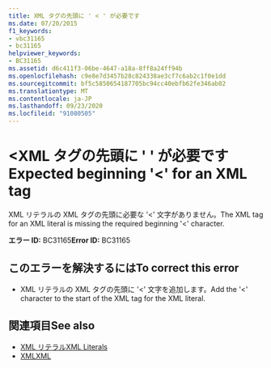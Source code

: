 ```yaml
---
title: XML タグの先頭に ' < ' が必要です
ms.date: 07/20/2015
f1_keywords:
- vbc31165
- bc31165
helpviewer_keywords:
- BC31165
ms.assetid: d6c411f3-06be-4647-a18a-8ff8a24ff94b
ms.openlocfilehash: c9e8e7d3457b28c824338ae3cf7c6ab2c1f0e1dd
ms.sourcegitcommit: bf5c5850654187705bc94cc40ebfb62fe346ab02
ms.translationtype: MT
ms.contentlocale: ja-JP
ms.lasthandoff: 09/23/2020
ms.locfileid: "91080505"
---
```

# <a name="expected-beginning--for-an-xml-tag"></a><span data-ttu-id="b691c-102">\<XML タグの先頭に ' ' が必要です</span><span class="sxs-lookup"><span data-stu-id="b691c-102">Expected beginning '\<' for an XML tag</span></span>

<span data-ttu-id="b691c-103">XML リテラルの XML タグの先頭に必要な '<' 文字がありません。</span><span class="sxs-lookup"><span data-stu-id="b691c-103">The XML tag for an XML literal is missing the required beginning '<' character.</span></span>  
  
 <span data-ttu-id="b691c-104">**エラー ID:** BC31165</span><span class="sxs-lookup"><span data-stu-id="b691c-104">**Error ID:** BC31165</span></span>  
  
## <a name="to-correct-this-error"></a><span data-ttu-id="b691c-105">このエラーを解決するには</span><span class="sxs-lookup"><span data-stu-id="b691c-105">To correct this error</span></span>  
  
- <span data-ttu-id="b691c-106">XML リテラルの XML タグの先頭に '<' 文字を追加します。</span><span class="sxs-lookup"><span data-stu-id="b691c-106">Add the '<' character to the start of the XML tag for the XML literal.</span></span>  
  
## <a name="see-also"></a><span data-ttu-id="b691c-107">関連項目</span><span class="sxs-lookup"><span data-stu-id="b691c-107">See also</span></span>

- [<span data-ttu-id="b691c-108">XML リテラル</span><span class="sxs-lookup"><span data-stu-id="b691c-108">XML Literals</span></span>](../language-reference/xml-literals/index.md)
- [<span data-ttu-id="b691c-109">XML</span><span class="sxs-lookup"><span data-stu-id="b691c-109">XML</span></span>](../programming-guide/language-features/xml/index.md)
